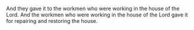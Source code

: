 And they gave it to the workmen who were working in the house of the Lord. And the workmen who were working in the house of the Lord gave it for repairing and restoring the house.
